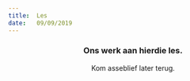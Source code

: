 ```yaml
---
title:  Les
date:   09/09/2019
---
```


### <center>Ons werk aan hierdie les.</center>
<center>Kom asseblief later terug.</center>
